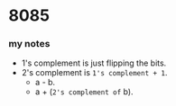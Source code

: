 # 8085

### my notes 

- 1's complement is just flipping the bits.
- 2's complement is `1's complement + 1`.
  - a - b.
  - a + (`2's complement of` b).
